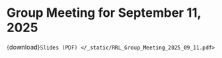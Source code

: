 # Group Meeting for September 11, 2025

{download}`Slides (PDF) </_static/RRL_Group_Meeting_2025_09_11.pdf>`